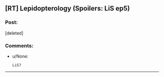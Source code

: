 ## [RT] Lepidopterology (Spoilers: LiS ep5)

### Post:

[deleted]

### Comments:

- u/None:
  ```
  LiS?
  ```

---

